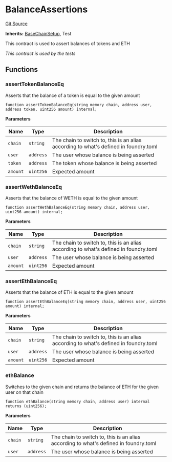 # BalanceAssertions
[Git Source](https://github.com/ArshanKhanifar/queso/blob/6e395efa3ba1ede04789349c7913763f72d9d714/src/BalanceAssertions.sol)

**Inherits:**
[BaseChainSetup](/src/BaseChainSetup.sol/contract.BaseChainSetup.md), Test

This contract is used to assert balances of tokens and ETH

*This contract is used by the tests*


## Functions
### assertTokenBalanceEq

Asserts that the balance of a token is equal to the given amount


```solidity
function assertTokenBalanceEq(string memory chain, address user, address token, uint256 amount) internal;
```
**Parameters**

|Name|Type|Description|
|----|----|-----------|
|`chain`|`string`|The chain to switch to, this is an alias according to what's defined in foundry.toml|
|`user`|`address`|The user whose balance is being asserted|
|`token`|`address`|The token whose balance is being asserted|
|`amount`|`uint256`|Expected amount|


### assertWethBalanceEq

Asserts that the balance of WETH is equal to the given amount


```solidity
function assertWethBalanceEq(string memory chain, address user, uint256 amount) internal;
```
**Parameters**

|Name|Type|Description|
|----|----|-----------|
|`chain`|`string`|The chain to switch to, this is an alias according to what's defined in foundry.toml|
|`user`|`address`|The user whose balance is being asserted|
|`amount`|`uint256`|Expected amount|


### assertEthBalanceEq

Asserts that the balance of ETH is equal to the given amount


```solidity
function assertEthBalanceEq(string memory chain, address user, uint256 amount) internal;
```
**Parameters**

|Name|Type|Description|
|----|----|-----------|
|`chain`|`string`|The chain to switch to, this is an alias according to what's defined in foundry.toml|
|`user`|`address`|The user whose balance is being asserted|
|`amount`|`uint256`|Expected amount|


### ethBalance

Switches to the given chain and returns the balance of ETH for the given user on that chain


```solidity
function ethBalance(string memory chain, address user) internal returns (uint256);
```
**Parameters**

|Name|Type|Description|
|----|----|-----------|
|`chain`|`string`|The chain to switch to, this is an alias according to what's defined in foundry.toml|
|`user`|`address`|The user whose balance is being asserted|


